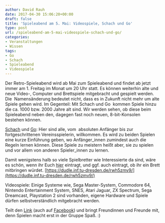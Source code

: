 ```yaml
---
author: David Rauh
date: 2017-04-30 15:06:20+00:00
draft: false
title: 'Spieleabend am 5. Mai: Videospiele, Schach und Go'
type: post
url: /spieleabend-am-5-mai-videospiele-schach-und-go/
categories:
- Veranstaltungen
- Wissen
tags:
- Go
- Schach
- Spieleabend
- Videospiele
---
```


Der Retro-Spieleabend wird ab Mai zum Spieleabend und findet ab jetzt immer am 1. Freitag im Monat um 20 Uhr statt. Es können weiterhin alte und neue Video-, Computer und Brettspiele mitgebracht und gespielt werden.  Die  Namensänderung bedeutet nicht, dass es in Zukunft nicht mehr um alte Spiele gehen wird. Im Gegenteil: Mit Schach und Go  kommen Spiele hinzu die ca. 1000 bzw. 2000 Jahre alt sind. Wir werden sehen, ob diese beim Spieleabend neben den, dagegen fast noch neuen, 8-bit-Konsolen bestehen können.
<!-- more -->


[Schach](/de.wikipedia.org/wiki/Schach) und [Go](/de.wikipedia.org/wiki/Go_%28Spiel%29): Hier sind alle, vom  absoluten Anfänger bis zur fortgeschrittenen Vereinsspielerin, willkommen. Es wird zu beiden Spielen eine kurze Einführung geben, wo Anfänger_innen zumindest auch die Regeln lernen können. Diese Spiele zu meistern heißt aber, sie zu spielen  und vor allem von anderen Spieler_innen zu lernen.

Damit wenigstens halb so viele Spielbretter wie Interessierte da sind, wäre es schön, wenn ihr Euch [hier](https://dudle.inf.tu-dresden.de/rwh5zmv9/) eintragt, und ggf. auch eintragt, ob ihr ein Brett mitbringen würdet.
[https://dudle.inf.tu-dresden.de/rwh5zmv9/](https://dudle.inf.tu-dresden.de/rwh5zmv9/)

Videospiele: Einige Systeme wie, Sega Master-System, Commodore 64, Nintendo Entertainment System, SNES, Atari Jaguar, ZX Spectrum, Sega Dreamcast, Playstation 2 sind vorhanden, eigene Hardware und Spiele dürfen selbstverständlich mitgebracht werden.

Teilt den [Link](/spieleabend-am-5-mai-videospiele-schach-und-go/) (auch auf [Facebook](https://www.facebook.com/events/1770170573313595/)) und bringt Freundinnen und Freunde mit, denn Spielen macht erst in der Gruppe Spaß. :)






